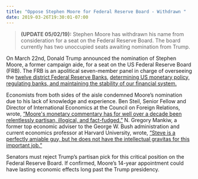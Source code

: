 ```yaml
---
title: "Oppose Stephen Moore for Federal Reserve Board - Withdrawn "
date: 2019-03-26T19:30:01-07:00
---
```

>**(UPDATE 05/02/19):** Stephen Moore has withdrawn his name from consideration for a seat on the Federal Reserve Board. The board currently has two unoccupied seats awaiting nomination from Trump.

On March 22nd, Donald Trump announced the nomination of Stephen Moore, a former campaign aide, for a seat on the US Federal Reserve Board (FRB). The FRB is an apolitical seven-member panel in charge of overseeing the [twelve district Federal Reserve Banks](https://federalreserveonline.org/ 
), [determining US monetary policy, regulating banks, and maintaining the stability of our financial system.](https://www.federalreserveeducation.org/about-the-fed/structure-and-functions)

Economists from both sides of the aisle condemned Moore’s nomination due to his lack of knowledge and experience. Ben Steil, Senior Fellow and Director of International Economics at the Council on Foreign Relations, wrote, [“Moore's monetary commentary has for well over a decade been relentlessly partisan, illogical, and fact-fudged.”](https://www.aier.org/article/sound-money-project/trouble-stephen-moore) N. Gregory Mankiw, a former top economic adviser to the George W. Bush administration and current economics professor at Harvard University, wrote, [“Steve is a perfectly amiable guy, but he does not have the intellectual gravitas for this important job.”](https://www.bloomberg.com/news/articles/2019-03-24/swift-pushback-on-stephen-moore-trump-s-latest-pick-for-the-fed)

Senators must reject Trump’s partisan pick for this critical position on the Federal Reserve Board. If confirmed, Moore’s 14-year appointment could have lasting economic effects long past the Trump presidency.
